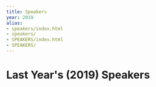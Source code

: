 ```yaml
---
title: Speakers
year: 2019
alias:
- speakers/index.html
- speakers/
- SPEAKERS/index.html
- SPEAKERS/
---
```


# Last Year's (2019) Speakers

<div class="icon-hr"></div>
<br>
